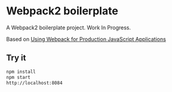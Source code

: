 # Webpack2 boilerplate

A Webpack2 boilerplate project. Work In Progress.

Based on [Using Webpack for Production JavaScript Applications](https://egghead.io/courses/using-webpack-for-production-javascript-applications)


## Try it
```sh
npm install
npm start
http://localhost:8084
```
